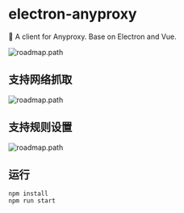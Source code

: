 # electron-anyproxy
📢  A client for Anyproxy. Base on Electron and Vue. 

![roadmap.path](https://raw.githubusercontent.com/fwon/blog/master/assets/electron-anyproxy-icon.jpg)


## 支持网络抓取
![roadmap.path](https://raw.githubusercontent.com/fwon/blog/master/assets/electron-anyproxy-shot-1.jpg)

## 支持规则设置
![roadmap.path](https://raw.githubusercontent.com/fwon/blog/master/assets/electron-anyproxy-shot-2.jpg)


## 运行
```
npm install
npm run start
```
